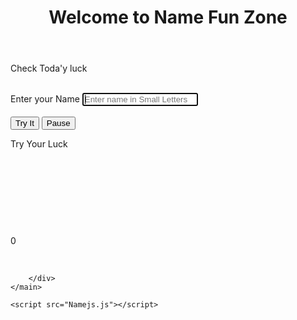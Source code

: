 <!DOCTYPE html>
<html lang="en">
<head>
    <meta charset="UTF-8">
    <meta name="viewport" content="width=device-width, initial-scale=1.0">
    <title>Name Fun</title>
    <link rel="stylesheet" href="name.css">
</head>
<body>
    <header>
        <h1>Welcome to Name Fun Zone</h1>
    </header>
    <main>
        <p>Check Toda'y luck</p><br>
        <label for="name">Enter your Name</label>
        <input class="nameinput" id="nameinput" placeholder="Enter name in Small Letters" type="text" autofocus="on" autocomplete="on" required>
        <br><br>
        <button type="submit" id="trybtn" onclick="clk()">Try It</button>
        <button type="reset" id="restbt" class="restbtn" onclick="rst()">Pause</button>
        <div id="inc"></div>
        <div class="resultcontainer">
             <video id="video" width="320" height="240" controls style="display: none;">
                <source id="sour" src="bad video/kalyanavalkai.mp4" type="video/mp4">
                Your browser does not support the video tag.
              </video>
            <p id="sampo"> Try Your Luck </p><br>
            <p id="sampt">
            </p><br>
            <p id="sampth"></p><br>
            <p id="sampf"></p><br>
            <p id="sampfi">
                    <div class="outer" id="get">
                        <div class="inner">
                            <p id="luckvalue">0</p>
                        </div>
                    </div>
            </p><br>
            
        </div>
    </main>
       
    <script src="Namejs.js"></script>
</body>
</html>
